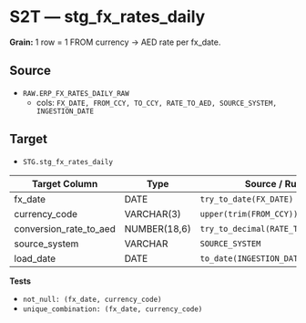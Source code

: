 # S2T — stg_fx_rates_daily

**Grain:** 1 row = 1 FROM currency → AED rate per fx_date.

## Source
- `RAW.ERP_FX_RATES_DAILY_RAW`
  - cols: `FX_DATE, FROM_CCY, TO_CCY, RATE_TO_AED, SOURCE_SYSTEM, INGESTION_DATE`

## Target
- `STG.stg_fx_rates_daily`

| Target Column          | Type         | Source / Rule                      |
| ---------------------- | ------------ | ---------------------------------- |
| fx_date                | DATE         | `try_to_date(FX_DATE)`             |
| currency_code          | VARCHAR(3)   | `upper(trim(FROM_CCY))`            |
| conversion_rate_to_aed | NUMBER(18,6) | `try_to_decimal(RATE_TO_AED,18,6)` |
| source_system          | VARCHAR      | `SOURCE_SYSTEM`                    |
| load_date              | DATE         | `to_date(INGESTION_DATE)`          |


**Tests**
- `not_null: (fx_date, currency_code)`
- `unique_combination: (fx_date, currency_code)`
